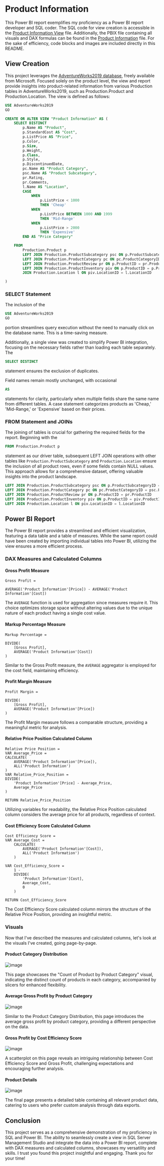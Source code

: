 # Product Information #
This Power BI report exemplifies my proficiency as a Power BI report developer and SQL coder. The SQL code for view creation is accessible in the 
[Product Information View](https://github.com/jared-mindel/Product-Information/blob/main/Product%20Information%20View.sql) file. Additionally, the PBIX file containing all visuals and DAX formulas can be found in the  [Product Information](https://github.com/jared-mindel/Product-Information/blob/main/Product%20Information.pbix) file. For the sake of efficiency, code blocks and images are included directly in this README.

## View Creation ##
This project leverages the [AdventureWorks2019 database](https://learn.microsoft.com/en-us/sql/samples/adventureworks-install-configure?view=sql-server-ver16&tabs=ssms), 
freely available from Microsoft. Focused solely on the product level, the view and report provide insights into product-related information from various Production tables in AdventureWorks2019, such as Production.Product and Production.Location. The view is defined as follows:

```sql
USE AdventureWorks2019
GO

CREATE OR ALTER VIEW "Product Information" AS (
	SELECT DISTINCT
		p.Name AS "Product",
		p.StandardCost AS "Cost",
		p.ListPrice AS "Price",
		p.Color,
		p.Size,
		p.Weight,
		p.Class,
		p.Style,
		p.DiscontinuedDate,
		pc.Name AS "Product Category",
		psc.Name AS "Product Subcategory",
		pr.Rating,
		pr.Comments,
		l.Name AS "Location",
		CASE 
			WHEN 
				p.ListPrice < 1000
				THEN 'Cheap'
			WHEN 
				p.ListPrice BETWEEN 1000 AND 1999
				THEN 'Mid-Range'
			WHEN 
				p.ListPrice > 2000
				THEN 'Expensive'
		END AS "Price Category"

	FROM 
		Production.Product p 
		LEFT JOIN Production.ProductSubcategory psc ON p.ProductSubcategoryID = psc.ProductSubcategoryID
		LEFT JOIN Production.ProductCategory pc ON pc.ProductCategoryID = psc.ProductCategoryID
		LEFT JOIN Production.ProductReview pr ON p.ProductID = pr.ProductID
		LEFT JOIN Production.ProductInventory piv ON p.ProductID = p.ProductID
		JOIN Production.Location l ON piv.LocationID = l.LocationID

)
```

### SELECT Statement ###

The inclusion of the
```sql
USE AdventureWorks2019
GO
```
portion streamlines query execution without the need to manually click on the database name. This is a time-saving measure.

Additionally, a single view was created to simplify Power BI integration, focusing on the necessary fields rather than loading each table separately. The 
```sql 
SELECT DISTINCT
```
statement ensures the exclusion of duplicates.

Field names remain mostly unchanged, with occasional
```sql
AS 
```
statements for clarity, particularly when multiple fields share the same name from different tables. A case statement categorizes products as 'Cheap,' 'Mid-Range,' or 'Expensive' based on their prices.

### FROM Statement and JOINs ###
The joining of tables is crucial for gathering the required fields for the report. Beginning with the 
```sql
FROM Production.Product p
```
statement as our driver table, subsequent LEFT JOIN operations with other tables like ```Production.ProductSubcategory``` and ```Production.Location``` ensure the inclusion of all product rows, even if some fields
contain NULL values. This approach allows for a comprehensive dataset, offering valuable insights into the product landscape. 
```sql
LEFT JOIN Production.ProductSubcategory psc ON p.ProductSubcategoryID = psc.ProductSubcategoryID
LEFT JOIN Production.ProductCategory pc ON pc.ProductCategoryID = psc.ProductCategoryID
LEFT JOIN Production.ProductReview pr ON p.ProductID = pr.ProductID
LEFT JOIN Production.ProductInventory piv ON p.ProductID = piv.ProductID
LEFT JOIN Production.Location l ON piv.LocationID = l.LocationID
```

## Power BI Report ##

The Power BI report provides a streamlined and efficient visualization, featuring a data table and a table of measures. While the same report could have been created by importing individual tables into Power BI, utilizing the view ensures a more efficient process.

### DAX Measures and Calculated Columns ###
#### Gross Profit Measure ####

```
Gross Profit = 

AVERAGE('Product Information'[Price]) - AVERAGE('Product Information'[Cost])
```
The ```AVERAGE``` function is used for aggregation since measures require it. This choice optimizes storage space without altering values due to the unique nature of each product having a single cost value.

#### Markup Percentage Measure ####

```
Markup Percentage = 

DIVIDE(
    [Gross Profit], 
    AVERAGE('Product Information'[Cost])
)
```
Similar to the Gross Profit measure, the ```AVERAGE``` aggregator is employed for the cost field, maintaining efficiency.

#### Profit Margin Measure ####

```
Profit Margin = 

DIVIDE(
    [Gross Profit], 
    AVERAGE('Product Information'[Price])
)
```
The Profit Margin measure follows a comparable structure, providing a meaningful metric for analysis.

#### Relative Price Position Calculated Column ####

```
Relative Price Position = 
VAR Average_Price = 
CALCULATE(
    AVERAGE('Product Information'[Price]),
    ALL('Product Information')
) 
VAR Relative_Price_Position = 
DIVIDE(
    'Product Information'[Price] - Average_Price, 
    Average_Price
)

RETURN Relative_Price_Position
```
Utilizing variables for readability, the Relative Price Position calculated column considers the average price for all products, regardless of context.

#### Cost Efficiency Score Calculated Column ####
```
Cost Efficiency Score = 
VAR Average_Cost = 
    CALCULATE(
        AVERAGE('Product Information'[Cost]), 
        ALL('Product Information')
    )

VAR Cost_Efficiency_Score = 
    1 - 
    DIVIDE(
        'Product Information'[Cost], 
        Average_Cost, 
        0
    )

RETURN Cost_Efficiency_Score
```
The Cost Efficiency Score calculated column mirrors the structure of the Relative Price Position, providing an insightful metric.

### Visuals ###
Now that I've described the measures and calculated columns, let's look at the visuals I've created, going page-by-page. 

#### Product Category Distribution ####
![image](https://github.com/jared-mindel/Product-Information/assets/153224910/108c91b7-0236-4d87-919f-d51cdf4c61c6)

This page showcases the "Count of Product by Product Category" visual, indicating the distinct count of products in each category, accompanied by slicers for enhanced flexibility.

#### Average Gross Profit by Product Category ####
![image](https://github.com/jared-mindel/Product-Information/assets/153224910/ced56abb-d4a0-4ceb-ab82-a1880ecfa57f)

Similar to the Product Category Distribution, this page introduces the average gross profit by product category, providing a different perspective on the data.

#### Gross Profit by Cost Efficiency Score ####
![image](https://github.com/jared-mindel/Product-Information/assets/153224910/2416604c-4c7b-49b7-9991-afb3fe9efb71)

A scatterplot on this page reveals an intriguing relationship between Cost Efficiency Score and Gross Profit, challenging expectations and encouraging further analysis.

#### Product Details ####
![image](https://github.com/jared-mindel/Product-Information/assets/153224910/9f727fbf-453f-43c4-8ed7-c8752e3cd4e2)

The final page presents a detailed table containing all relevant product data, catering to users who prefer custom analysis through data exports.

## Conclusion ##
This project serves as a comprehensive demonstration of my proficiency in SQL and Power BI. The ability to seamlessly create a view in SQL Server Management Studio and integrate the data into a Power BI report, complete with DAX measures and calculated columns, showcases my versatility and skills. I trust you found this project insightful and engaging. Thank you for your time!


